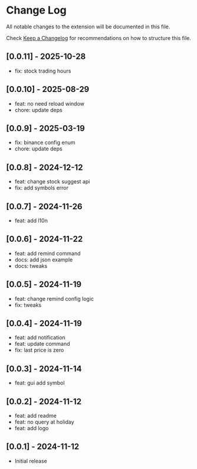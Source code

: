 # Change Log

All notable changes to the extension will be documented in this file.

Check [Keep a Changelog](http://keepachangelog.com/) for recommendations on how to structure this file.

## [0.0.11] - 2025-10-28

- fix: stock trading hours

## [0.0.10] - 2025-08-29

- feat: no need reload window
- chore: update deps

## [0.0.9] - 2025-03-19

- fix: binance config enum
- chore: update deps

## [0.0.8] - 2024-12-12

- feat: change stock suggest api
- fix: add symbols error

## [0.0.7] - 2024-11-26

- feat: add l10n

## [0.0.6] - 2024-11-22

- feat: add remind command
- docs: add json example
- docs: tweaks

## [0.0.5] - 2024-11-19

- feat: change remind config logic
- fix: tweaks

## [0.0.4] - 2024-11-19

- feat: add notification
- feat: update command
- fix: last price is zero

## [0.0.3] - 2024-11-14

- feat: gui add symbol

## [0.0.2] - 2024-11-12

- feat: add readme
- feat: no query at holiday
- feat: add logo

## [0.0.1] - 2024-11-12

- Initial release
